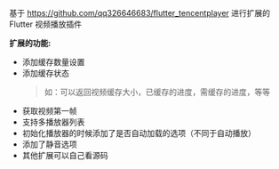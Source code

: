  基于 https://github.com/qq326646683/flutter_tencentplayer 进行扩展的 Flutter 视频播放插件

 __扩展的功能:__
 *  添加缓存数量设置
 *  添加缓存状态
    > 如：可以返回视频缓存大小，已缓存的进度，需缓存的进度，等等
 *  获取视频第一帧
 *  支持多播放器列表
 *  初始化播放器的时候添加了是否自动加载的选项（不同于自动播放）
 *  添加了静音选项
 *  其他扩展可以自己看源码
